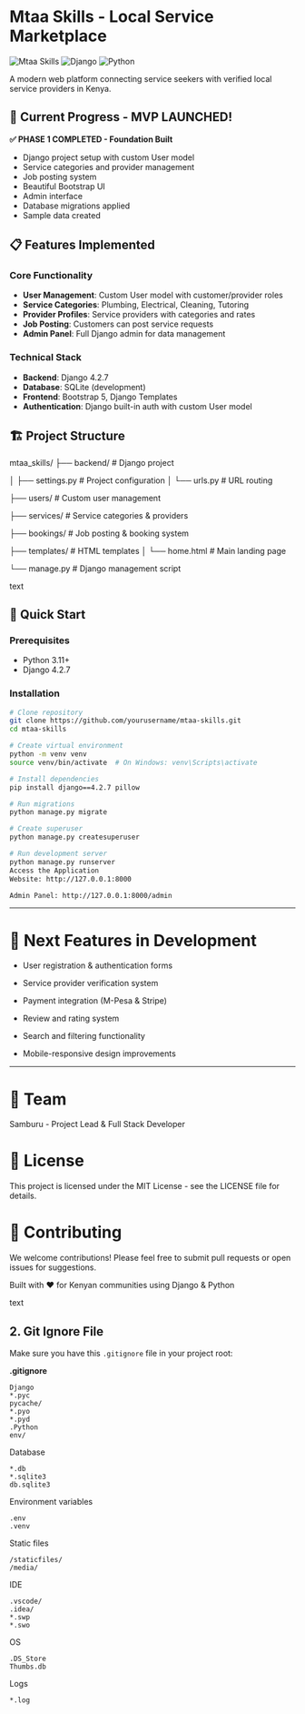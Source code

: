 # Mtaa Skills - Local Service Marketplace

![Mtaa Skills](https://img.shields.io/badge/Mtaa-Skills-brightgreen)
![Django](https://img.shields.io/badge/Django-4.2.7-green)
![Python](https://img.shields.io/badge/Python-3.11-blue)

A modern web platform connecting service seekers with verified local service providers in Kenya.

## 🚀 Current Progress - MVP LAUNCHED!

**✅ PHASE 1 COMPLETED - Foundation Built**
- Django project setup with custom User model
- Service categories and provider management
- Job posting system
- Beautiful Bootstrap UI
- Admin interface
- Database migrations applied
- Sample data created

## 📋 Features Implemented

### Core Functionality
- **User Management**: Custom User model with customer/provider roles
- **Service Categories**: Plumbing, Electrical, Cleaning, Tutoring
- **Provider Profiles**: Service providers with categories and rates
- **Job Posting**: Customers can post service requests
- **Admin Panel**: Full Django admin for data management

### Technical Stack
- **Backend**: Django 4.2.7
- **Database**: SQLite (development)
- **Frontend**: Bootstrap 5, Django Templates
- **Authentication**: Django built-in auth with custom User model

## 🏗️ Project Structure
mtaa_skills/
├── backend/ # Django project

│ ├── settings.py # Project configuration
│ └── urls.py # URL routing

├── users/ # Custom user management

├── services/ # Service categories & providers

├── bookings/ # Job posting & booking system

├── templates/ # HTML templates
│ └── home.html # Main landing page

└── manage.py # Django management script

text

## 🚀 Quick Start

### Prerequisites
- Python 3.11+
- Django 4.2.7

### Installation
```bash
# Clone repository
git clone https://github.com/yourusername/mtaa-skills.git
cd mtaa-skills

# Create virtual environment
python -m venv venv
source venv/bin/activate  # On Windows: venv\Scripts\activate

# Install dependencies
pip install django==4.2.7 pillow

# Run migrations
python manage.py migrate

# Create superuser
python manage.py createsuperuser

# Run development server
python manage.py runserver
Access the Application
Website: http://127.0.0.1:8000

Admin Panel: http://127.0.0.1:8000/admin
```

---

# 🎯 Next Features in Development

- User registration & authentication forms

- Service provider verification system

- Payment integration (M-Pesa & Stripe)

- Review and rating system

- Search and filtering functionality

- Mobile-responsive design improvements

---

# 👥 Team
Samburu - Project Lead & Full Stack Developer

# 📄 License
This project is licensed under the MIT License - see the LICENSE file for details.

# 🤝 Contributing
We welcome contributions! Please feel free to submit pull requests or open issues for suggestions.

Built with ❤️ for Kenyan communities using Django & Python

text

## **2. Git Ignore File**

Make sure you have this `.gitignore` file in your project root:

**.gitignore**
```
Django
*.pyc
pycache/
*.pyo
*.pyd
.Python
env/
```

Database
```
*.db
*.sqlite3
db.sqlite3
```

Environment variables
```
.env
.venv
```

Static files
```
/staticfiles/
/media/
```

IDE
```
.vscode/
.idea/
*.swp
*.swo
```

OS
```
.DS_Store
Thumbs.db
```

Logs
```
*.log
```
